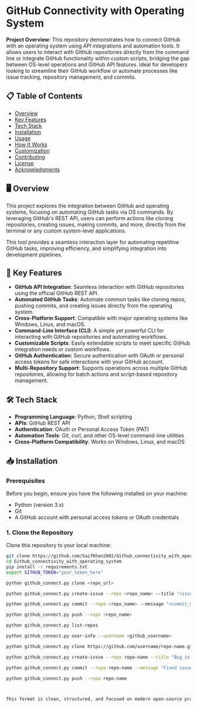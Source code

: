 # GitHub Connectivity with Operating System

**Project Overview**: This repository demonstrates how to connect GitHub with an operating system using API integrations and automation tools. It allows users to interact with GitHub repositories directly from the command line or integrate GitHub functionality within custom scripts, bridging the gap between OS-level operations and GitHub API features. Ideal for developers looking to streamline their GitHub workflow or automate processes like issue tracking, repository management, and commits.

## 📋 Table of Contents

- [Overview](#overview)
- [Key Features](#key-features)
- [Tech Stack](#tech-stack)
- [Installation](#installation)
- [Usage](#usage)
- [How It Works](#how-it-works)
- [Customization](#customization)
- [Contributing](#contributing)
- [License](#license)
- [Acknowledgments](#acknowledgments)

## 🖥️ Overview

This project explores the integration between GitHub and operating systems, focusing on automating GitHub tasks via OS commands. By leveraging GitHub's REST API, users can perform actions like cloning repositories, creating issues, making commits, and more, directly from the terminal or any custom system-level applications.

This tool provides a seamless interaction layer for automating repetitive GitHub tasks, improving efficiency, and simplifying integration into development pipelines.

## 🚀 Key Features

- **GitHub API Integration**: Seamless interaction with GitHub repositories using the official GitHub REST API.
- **Automated GitHub Tasks**: Automate common tasks like cloning repos, pushing commits, and creating issues directly from the operating system.
- **Cross-Platform Support**: Compatible with major operating systems like Windows, Linux, and macOS.
- **Command-Line Interface (CLI)**: A simple yet powerful CLI for interacting with GitHub repositories and automating workflows.
- **Customizable Scripts**: Easily extendable scripts to meet specific GitHub integration needs or custom workflows.
- **GitHub Authentication**: Secure authentication with OAuth or personal access tokens for safe interactions with your GitHub account.
- **Multi-Repository Support**: Supports operations across multiple GitHub repositories, allowing for batch actions and script-based repository management.

## 🛠️ Tech Stack

- **Programming Language**: Python, Shell scripting
- **APIs**: GitHub REST API
- **Authentication**: OAuth or Personal Access Token (PAT)
- **Automation Tools**: Git, curl, and other OS-level command-line utilities
- **Cross-Platform Compatibility**: Works on Windows, Linux, and macOS

## 📥 Installation

### Prerequisites

Before you begin, ensure you have the following installed on your machine:
- Python (version 3.x)
- Git
- A GitHub account with personal access tokens or OAuth credentials

### 1. Clone the Repository

Clone this repository to your local machine:

```bash
git clone https://github.com/SaifKhan2002/Github_connectivity_with_operating_system.git
cd Github_connectivity_with_operating_system
pip install -r requirements.txt
export GITHUB_TOKEN="your_token_here"

python github_connect.py clone <repo_url>

python github_connect.py create-issue --repo <repo_name> --title "<issue_title>" --body "<issue_body>"

python github_connect.py commit --repo <repo_name> --message "<commit_message>"

python github_connect.py push --repo <repo_name>

python github_connect.py list-repos

python github_connect.py user-info --username <github_username>

python github_connect.py clone https://github.com/username/repo-name.git

python github_connect.py create-issue --repo repo-name --title "Bug in code" --body "Description of the bug."

python github_connect.py commit --repo repo-name --message "Fixed issue #1"

python github_connect.py push --repo repo-name



This format is clean, structured, and focused on modern open-source practices, ensuring your repository stands out as professional and well-documented in 2025. Let me know if you'd like to tweak anything!

